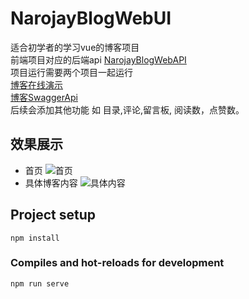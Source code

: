 # NarojayBlogWebUI
适合初学者的学习vue的博客项目<br>
前端项目对应的后端api [NarojayBlogWebAPI](https://github.com/hjsjy/NarojayBlog)<br>
项目运行需要两个项目一起运行<br>
 [博客在线演示](http://www.narojay.com)<br>
 [博客SwaggerApi](http://www.narojay.com:8081/swagger/index.html)<br>
后续会添加其他功能 如 目录,评论,留言板, 阅读数，点赞数。<br>

## 效果展示
- 首页
![首页](https://github.com/hjsjy/NarojayBlogWebUI/blob/master/public/picture/1.png)
- 具体博客内容
![具体内容](https://github.com/hjsjy/NarojayBlogWebUI/blob/master/public/picture/2.png)
## Project setup
```
npm install
```

### Compiles and hot-reloads for development
```
npm run serve
```

